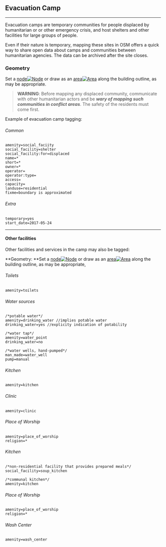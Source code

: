 ## Evacuation Camp

---

Evacuation camps are temporary communities for people displaced by humanitarian or or other emergency crisis, and host shelters and other facilities for large groups of people.

Even if their nature is temporary, mapping these sites in OSM offers a quick way to share open data about camps and communities between humanitarian agencies. The data can be archived after the site closes.

### **Geometry**

Set a [node](http://wiki.openstreetmap.org/wiki/Node)[![](http://wiki.openstreetmap.org/w/images/thumb/7/76/Osm_element_node.svg/20px-Osm_element_node.svg.png "Node")](http://wiki.openstreetmap.org/wiki/Elements#Node) or draw as an [area](http://wiki.openstreetmap.org/wiki/Area)[![](http://wiki.openstreetmap.org/w/images/thumb/e/e6/Osm_element_area.svg/20px-Osm_element_area.svg.png "Area")](http://wiki.openstreetmap.org/wiki/Elements#Area_.28closed_way.29) along the building outline, as may be appropriate.

> **WARNING**: Before mapping any displaced community, communicate with other humanitarian actors and be _**wary of mapping such communities in conflict areas**_. The safety of the residents must come first.



Example of evacuation camp tagging:

###### Common

```
amenity=social_faciity
social_facility=shelter
social_facility:for=displaced
name=*
short=*
owner=*
operator=
operator:type=
access=
capacity=
landuse=residential
fixme=boundary is approximated
```

###### Extra

```
temporary=yes
start_date=2017-05-24
```

---

#### Other facilities

Other facilities and services in the camp may also be tagged:

**Geometry: **Set a [node](http://wiki.openstreetmap.org/wiki/Node)[![](http://wiki.openstreetmap.org/w/images/thumb/7/76/Osm_element_node.svg/20px-Osm_element_node.svg.png "Node")](http://wiki.openstreetmap.org/wiki/Elements#Node) or draw as an [area](http://wiki.openstreetmap.org/wiki/Area)[![](http://wiki.openstreetmap.org/w/images/thumb/e/e6/Osm_element_area.svg/20px-Osm_element_area.svg.png "Area")](http://wiki.openstreetmap.org/wiki/Elements#Area_.28closed_way.29) along the building outline, as may be appropriate,



###### Toilets

```
amenity=toilets
```

###### Water sources

```
/*potable water*/
amenity=drinking_water //implies potable water
drinking_water=yes //explicity indication of potability

/*water tap*/
amenity=water_point
drinking_water=no

/*water wells, hand-pumped*/
man_made=water_well
pump=manual
```

###### Kitchen

```
amenity=kitchen
```

###### Clinic

```
amenity=clinic
```

###### Place of Worship

```
amenity=place_of_worship
religion=*
```

###### Kitchen

```
/*non-residential facility that provides prepared meals*/
social_facility=soup_kitchen

/*communal kitchen*/
amenity=kitchen
```

###### Place of Worship

```
amenity=place_of_worship
religion=*
```

###### Wash Center

```
amenity=wash_center
```



